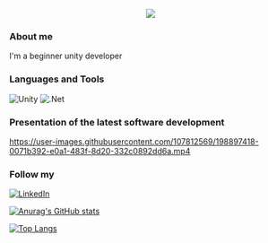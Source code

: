 <p align="center">
      <img src="https://i.ibb.co/Scx2MRR/Header-Man-With-The-Bag-02.png">
     
</p>

### About me

I'm a beginner unity developer

### Languages and Tools
![Unity](https://img.shields.io/badge/Unity-090909?style=for-the-badge&logo=Unity)
![.Net](https://img.shields.io/badge/C%23-090909?style=for-the-badge&logo=CSharp&logoColor=8A34D9)

### Presentation of the latest software development

https://user-images.githubusercontent.com/107812569/198897418-0071b392-e0a1-483f-8d20-332c0892dd6a.mp4

### Follow my
[![LinkedIn](https://img.shields.io/badge/LinkedIn-090909?style=for-the-badge&logo=LinkedIn&logoColor=0077B7)](https://www.linkedin.com/in/serhii-podoliak-8455b7254/)

[![Anurag's GitHub stats](https://github-readme-stats.vercel.app/api?username=manwiththebag&show_icons=true&theme=tokyonight&count_private=true&hide=stars,contribs
)](https://github.com/anuraghazra/github-readme-stats)

[![Top Langs](https://github-readme-stats.vercel.app/api/top-langs/?username=manwiththebag&layout=compact&langs_count=4&hide=GLSL,GAP,C++,Mathematica,HLSL,ShaderLab,Objective-C++,Objective-C,csharp)](https://github.com/anuraghazra/github-readme-stats)

